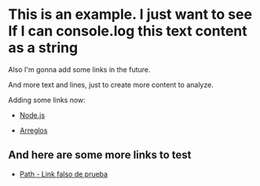 # This is an example. I just want to see If I can console.log this text content as a string #

Also I'm gonna add some links in the future.

And more text and lines, just to create more content to analyze.

Adding some links now:

* [Node.js](https://nodejs.org/es/)

* [Arreglos](https://curriculum.laboratoria.la/es/topics/javascript/04-arays)

## And here are some more links to test ##

* [Path - Link falso de prueba](https://nodejs.org/api/false-path)
